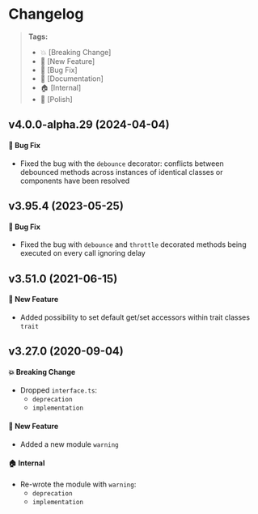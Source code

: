 Changelog
=========

> **Tags:**
> - :boom:       [Breaking Change]
> - :rocket:     [New Feature]
> - :bug:        [Bug Fix]
> - :memo:       [Documentation]
> - :house:      [Internal]
> - :nail_care:  [Polish]

## v4.0.0-alpha.29 (2024-04-04)

#### :bug: Bug Fix

* Fixed the bug with the `debounce` decorator:
  conflicts between debounced methods across instances of identical classes or components have been resolved

## v3.95.4 (2023-05-25)

#### :bug: Bug Fix

* Fixed the bug with `debounce` and `throttle` decorated methods being executed on every call ignoring delay

## v3.51.0 (2021-06-15)

#### :rocket: New Feature

* Added possibility to set default get/set accessors within trait classes `trait`

## v3.27.0 (2020-09-04)

#### :boom: Breaking Change

* Dropped `interface.ts`:
  * `deprecation`
  * `implementation`

#### :rocket: New Feature

* Added a new module `warning`

#### :house: Internal

* Re-wrote the module with `warning`:
  * `deprecation`
  * `implementation`

